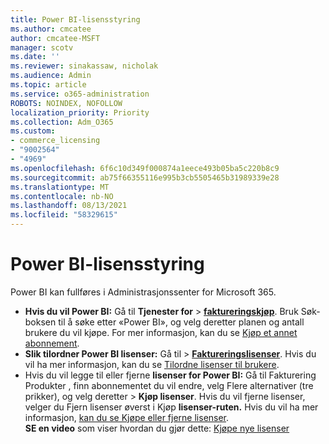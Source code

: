 ```yaml
---
title: Power BI-lisensstyring
ms.author: cmcatee
author: cmcatee-MSFT
manager: scotv
ms.date: ''
ms.reviewer: sinakassaw, nicholak
ms.audience: Admin
ms.topic: article
ms.service: o365-administration
ROBOTS: NOINDEX, NOFOLLOW
localization_priority: Priority
ms.collection: Adm_O365
ms.custom:
- commerce_licensing
- "9002564"
- "4969"
ms.openlocfilehash: 6f6c10d349f000874a1eece493b05ba5c220b8c9
ms.sourcegitcommit: ab75f66355116e995b3cb5505465b31989339e28
ms.translationtype: MT
ms.contentlocale: nb-NO
ms.lasthandoff: 08/13/2021
ms.locfileid: "58329615"
---
```

# <a name="power-bi-license-management"></a>Power BI-lisensstyring

Power BI kan fullføres i Administrasjonssenter for Microsoft 365.

- **Hvis du vil Power BI:** Gå til **Tjenester for** \> **[faktureringskjøp](https://go.microsoft.com/fwlink/p/?linkid=868433)**. Bruk Søk-boksen til å søke etter «Power BI», og velg deretter planen og antall brukere du vil kjøpe. For mer informasjon, kan du se [Kjøp et annet abonnement](https://docs.microsoft.com/microsoft-365/commerce/try-or-buy-microsoft-365#buy-a-different-subscription).
- **Slik tilordner Power BI lisenser:** Gå til   >  **[Faktureringslisenser](https://go.microsoft.com/fwlink/p/?linkid=842264)**. Hvis du vil ha mer informasjon, kan du se [Tilordne lisenser til brukere](https://docs.microsoft.com/microsoft-365/admin/manage/assign-licenses-to-users).
- Hvis du vil legge til eller fjerne  **lisenser for Power BI:** Gå til Fakturering Produkter , finn abonnementet du vil endre, velg Flere alternativer (tre prikker), og velg deretter  >  **[](https://go.microsoft.com/fwlink/p/?linkid=842054)** **Kjøp lisenser**.  Hvis du vil fjerne lisenser, velger du Fjern lisenser øverst i Kjøp **lisenser-ruten.**  Hvis du vil ha mer informasjon, [kan du se Kjøpe eller fjerne lisenser](https://docs.microsoft.com/microsoft-365/commerce/licenses/buy-licenses).\
**SE en video** som viser hvordan du gjør dette: [Kjøpe nye lisenser](https://go.microsoft.com/fwlink/p/?linkid=2154857)